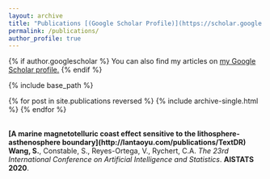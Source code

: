 ```yaml
---
layout: archive
title: "Publications [(Google Scholar Profile)](https://scholar.google.com/citations?user=ysA5F_kAAAAJ&hl=en&authuser=1)"
permalink: /publications/
author_profile: true
---
```


{% if author.googlescholar %}
  You can also find my articles on <u><a href="{{author.googlescholar}}">my Google Scholar profile</a>.</u>
{% endif %}

{% include base_path %}

{% for post in site.publications reversed %}
  {% include archive-single.html %}
{% endfor %}

<br>
<b>[A marine magnetotelluric coast effect sensitive to the lithosphere-asthenosphere boundary](http://lantaoyu.com/publications/TextDR)</b> <br> 
<b>Wang, S.</b>, Constable, S., Reyes-Ortega, V., Rychert, C.A.
<i>The 23rd International Conference on Artificial Intelligence and Statistics</i>. <b>AISTATS 2020</b>.
